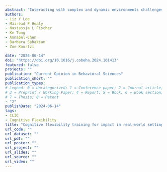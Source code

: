 ```yaml
---
abstract: "Interacting with complex and dynamic environments challenges the brain’s ability to adapt to change. This key ability known as cognitive flexibility involves learning the structure of the environment, switching attention between features, dimensions and tasks, and adopting new rules in the face of uncertainty. Training cognitive flexibility has strong potential to improve adaptive behavior across the lifespan with impact in real-world settings (e.g. educational, clinical). Here, we review evidence on the role of cognitive training in improving executive functions and the factors that may enhance the effectiveness of training programs. We propose that personalized and adaptive training programs that focus on the multifaceted abilities comprising cognitive flexibility are key for promoting adaptive behavior and lifelong learning in real-world settings."
authors:
- Liz Y Lee
- Máiréad P Healy
- Nastassja L Fischer
- Ke Tong
- Annabel-Chen
- Barbara Sahakian
- Zoe Kourtzi

date: "2024-06-14"
doi: "https://doi.org/10.1016/j.cobeha.2024.101413"
featured: false
projects: ""
publication: "Current Opinion in Behavioral Sciences"
publication_short: ""
publication_types:
# Legend: 0 = Uncategorized; 1 = Conference paper; 2 = Journal article;
# 3 = Preprint / Working Paper; 4 = Report; 5 = Book; 6 = Book section;
# 7 = Thesis; 8 = Patent
- "2"
publishDate: "2024-06-14"
tags:
- CLIC
- Cognitive Flexibility
title: "Cognitive flexibility training for impact in real-world settings"
url_code: ""
url_dataset: ""
url_pdf: ""
url_poster: ""
url_project: ""
url_slides: ""
url_source: ""
url_video: ""
---
```


